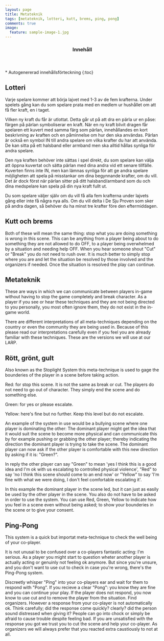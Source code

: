 ```yaml
---
layout: page
title: Metateknik
tags: [metateknik, lotteri, kutt, brems, ping, pong]
comments: true
image:
  feature: sample-image-1.jpg
---
```


<section id="table-of-contents" class="toc">
  <header>
    <h3>Innehåll</h3>
  </header>
<div id="drawer" markdown="1">
*  Autogenererad innehållsförteckning
{:toc}
</div>
</section><!-- /#table-of-contents -->

## Lotteri

Varje spelare kommer att börja lajvet med 1-3 av de fem krafterna. Under spelets gång kan du som spelare prata med en medlem ur hushållet om att få fler kraft, en i taget. 

Vilken ny kraft du får är utlottat. Detta går ut på att dra en pärla ur en påse: färgen på pärlan symboliserar en kraft. När en ny kraft blivit dragen får spelaren ett kuvert med samma färg som pärlan, innehållandes en kort beskrivning av kraften och en påminnelse om hur den ska användas. Pärlan är också en symbol IN till andra spelare om vilka krafter du har att använda. De kan sitta på ett halsband eller armband men ska alltid hållas synliga för andra spelare. 

Den nya kraften behöver inte sättas i spel direkt, du som spelare kan välja att öppna kuvertat och sätta pärlan med dina andra vid ett senare tillfälle. Kuverten finns inte IN, men kan lämnas synliga för att ge andra spelare möjligheten att spela på misstankar om dina begynnande krafter, om du vill. Det är dock först när pärlan sitter på ditt halsband/armband som du och dina medspelare kan spela på din nya kraft fullt ut.

Du som spelare väljer själv om du vill få alla fem krafterna under lajvets gång eller inte få några nya alls. Om du vill delta i De Sju Proven som sker på andra dagen, så behöver du ha minst tre krafter före den eftermiddagen.

## Kutt och brems

Both of these will mean the same thing: stop what you are doing something is wrong in this scene. This can be anything from a player being about to do something they are not allowed to do OFF, to a player being overwhelmed by a situation and needing help OFF. When you hear someone shout "Cut" or "Break" you do not need to rush over. It is much better to simply stop where you are and let the situation be resolved by those involved and the organizers if needed. Once the situation is resolved the play can continue.

## Metateknik

These are ways in which we can communicate between players in-game without having to stop the game completely and break character. As a player if you see or hear these techniques and they are not being directed to you personally, you most often ignore them, they do not exist in the in-game world.

There are different interpretations of all meta-techniques depending on the country or even the community they are being used in. Because of this please read our interpretations carefully even if you feel you are already familiar with these techniques. These are the versions we will use at our LARP.

## Rött, grönt, gult

Also known as the Stoplight System this meta-technique is used to gage the bounderies of the player in a scene before taking action. 

Red: for stop this scene. It is not the same as break or cut. The players do not need to go out of character. They simply end the scene and do something else.

Green: for yes or please escalate. 

Yellow: here's fine but no further. Keep this level but do not escalate.

An example of the system in use would be a bullying scene where one player is dominating the other: 
The dominant player might get the idea that it would suit the scene to become more physical and can communicate this by for example pushing or grabbing the other player; thereby indicating the direction the dominant player is trying to take the scene. The dominant player can now ask if the other player is comfortable with this new direction by asking if it is: "Green?". 

In reply the other player can say "Green" to mean 'yes I think this is a good idea and I'm ok with us escalating to controlled physical violence', "Red" to say 'no I think this scene should come to an end now' or "Yellow" to say 'I'm fine with what we were doing, I don't feel comfortable escalating it'.

In this example the dominant player in the scene led, but it can just as easily be used by the other player in the scene. You also do not have to be asked in order to use the system. You can use Red, Green, Yellow to indicate how you feel in a scene even without being asked; to show your bounderies in the scene or to give your consent.

## Ping-Pong

This system is a quick but importat meta-technique to check the well being of your co-player. 

It is not unusal to be confused over a co-players fantastic acting: I'm serious. As a player you might start to question wheter another player is actually acting or genuinly not feeling ok anymore. But since you're unsure, and you don't want to use cut to check in case you're wrong, there's the Ping-Pong system. 

Discreetly whisper "Ping" into your co-players ear and wait for them to respond with "Pong". If you recieve a clear "Pong": you know they are fine and you can continue your play. If the player does not respond, you now know to use cut and to remove the player from the situation. Find organizers. However a response from your co-player is not automatically ok. Think carefully; did the response come quickly? clearly? did the person sound distressed when giving it? People can go into chock or simply be afraid to cause trouble despite feeling bad. If you are unsatisfied with the response you got we trust you to cut the scene and help your co-player. As organizers we will always prefer that you reacted extra caustiously to not at all.


